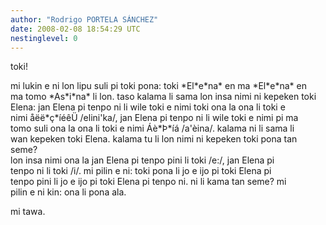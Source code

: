 ```yaml
---
author: "Rodrigo PORTELA SÁNCHEZ"
date: 2008-02-08 18:54:29 UTC
nestinglevel: 0
---
```

toki!  
  
mi lukin e ni lon lipu suli pi toki pona: toki \*El\*e\*na\* en ma \*El\*e\*na\* en  
ma tomo \*As\*i\*na\* li lon. taso kalama li sama lon insa nimi ni kepeken toki  
Elena: jan Elena pi tenpo ni li wile toki e nimi toki ona la ona li toki e  
nimi åëë\*ç\*íéêÜ /elini'ka/, jan Elena pi tenpo ni li wile toki e nimi pi ma  
tomo suli ona la ona li toki e nimi Áè\*Þ\*íá /a'èina/. kalama ni li sama li  
wan kepeken toki Elena. kalama tu li lon nimi ni kepeken toki pona tan seme?  
lon insa nimi ona la jan Elena pi tenpo pini li toki /e:/, jan Elena pi  
tenpo ni li toki /i/. mi pilin e ni: toki pona li jo e ijo pi toki Elena pi  
tenpo pini li jo e ijo pi toki Elena pi tenpo ni. ni li kama tan seme? mi  
pilin e ni kin: ona li pona ala.  
  
mi tawa.